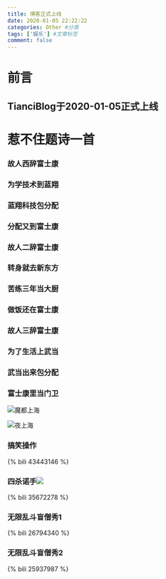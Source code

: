 ```yaml
---
title: 博客正式上线
date: 2020-01-05 22:22:22
categories: Other #分类
tags: ['娱乐'] #文章标签
comment: false
---
```

# 前言

## TianciBlog于2020-01-05正式上线
<!--more-->
# 惹不住题诗一首
### 故人西辞富士康
### 为学技术到蓝翔
### 蓝翔科技包分配
### 分配又到富士康
### 故人二辞富士康
### 转身就去新东方
### 苦练三年当大厨
### 做饭还在富士康
### 故人三辞富士康
### 为了生活上武当
### 武当出来包分配
### 富士康里当门卫

![魔都上海](https://cdn.jsdelivr.net/gh/2016838087/TianciHexoBlog@master/2020/01/05/first/ShangHai1.jpg)

![夜上海](https://cdn.jsdelivr.net/gh/2016838087/TianciHexoBlog@master/2020/01/05/first/ShangHai2.jpg)


### 搞笑操作
{% bili 43443146 %}
### 四杀诺手![](https://cdn.jsdelivr.net/gh/Artitalk/Artitalk-emoji@master/daku.png)
{% bili 35672278 %}
### 无限乱斗盲僧秀1
{% bili 26794340 %}
### 无限乱斗盲僧秀2
{% bili 25937987 %}